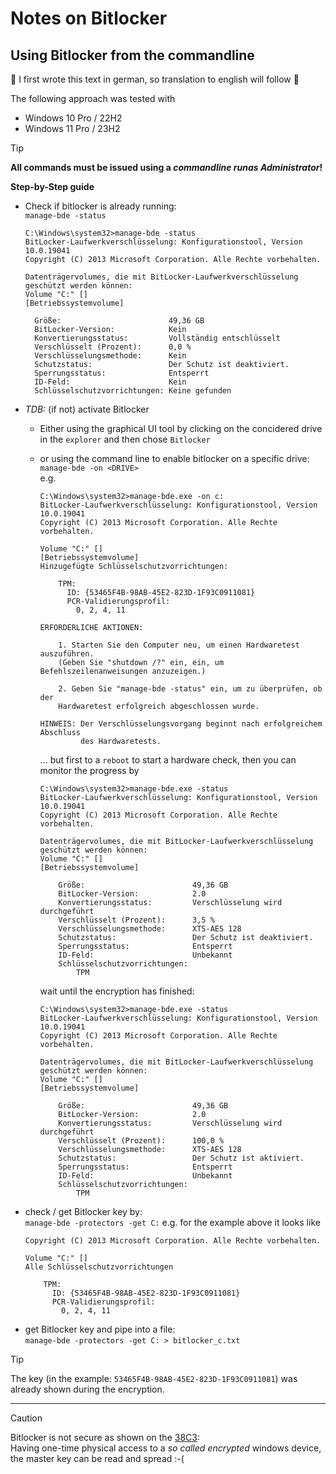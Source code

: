 # Notes on Bitlocker
## Using Bitlocker from the commandline
🚧 I first wrote this text in german, so translation to english will follow 🚧

The following approach was tested with
  * Windows 10 Pro / 22H2
  * Windows 11 Pro / 23H2

> [!TIP]
> **All commands must be issued using a *commandline runas Administrator*!**

**Step-by-Step guide**
* Check if bitlocker is already running:<br>
  `manage-bde -status`<br>
   ```
   C:\Windows\system32>manage-bde -status
   BitLocker-Laufwerkverschlüsselung: Konfigurationstool, Version 10.0.19041
   Copyright (C) 2013 Microsoft Corporation. Alle Rechte vorbehalten.

   Datenträgervolumes, die mit BitLocker-Laufwerkverschlüsselung
   geschützt werden können:
   Volume "C:" []
   [Betriebssystemvolume]

     Größe:                        49,36 GB
     BitLocker-Version:            Kein
     Konvertierungsstatus:         Vollständig entschlüsselt
     Verschlüsselt (Prozent):      0,0 %
     Verschlüsselungsmethode:      Kein
     Schutzstatus:                 Der Schutz ist deaktiviert.
     Sperrungsstatus:              Entsperrt
     ID-Feld:                      Kein
     Schlüsselschutzvorrichtungen: Keine gefunden
   ```
* _TDB:_ (if not) activate Bitlocker
  * Either using the graphical UI tool by clicking on the concidered drive in the `explorer` and then chose `Bitlocker`

  * or using the command line to enable bitlocker on a specific drive:<br>
    `manage-bde -on <DRIVE>`<br>
    e.g.
    ```
    C:\Windows\system32>manage-bde.exe -on c:
    BitLocker-Laufwerkverschlüsselung: Konfigurationstool, Version 10.0.19041
    Copyright (C) 2013 Microsoft Corporation. Alle Rechte vorbehalten.
    
    Volume "C:" []
    [Betriebssystemvolume]
    Hinzugefügte Schlüsselschutzvorrichtungen:
    
        TPM:
          ID: {53465F4B-98AB-45E2-823D-1F93C0911081}
          PCR-Validierungsprofil:
            0, 2, 4, 11
    
    ERFORDERLICHE AKTIONEN:
    
        1. Starten Sie den Computer neu, um einen Hardwaretest auszuführen.
        (Geben Sie "shutdown /?" ein, ein, um Befehlszeilenanweisungen anzuzeigen.)
    
        2. Geben Sie "manage-bde -status" ein, um zu überprüfen, ob der
        Hardwaretest erfolgreich abgeschlossen wurde.
    
    HINWEIS: Der Verschlüsselungsvorgang beginnt nach erfolgreichem Abschluss
             des Hardwaretests.
    ```  
    ... but first to a `reboot` to start a hardware check, then you can monitor the progress by <br>
    ```
    C:\Windows\system32>manage-bde.exe -status
    BitLocker-Laufwerkverschlüsselung: Konfigurationstool, Version 10.0.19041
    Copyright (C) 2013 Microsoft Corporation. Alle Rechte vorbehalten.
    
    Datenträgervolumes, die mit BitLocker-Laufwerkverschlüsselung
    geschützt werden können:
    Volume "C:" []
    [Betriebssystemvolume]
    
        Größe:                        49,36 GB
        BitLocker-Version:            2.0
        Konvertierungsstatus:         Verschlüsselung wird durchgeführt
        Verschlüsselt (Prozent):      3,5 %
        Verschlüsselungsmethode:      XTS-AES 128
        Schutzstatus:                 Der Schutz ist deaktiviert.
        Sperrungsstatus:              Entsperrt
        ID-Feld:                      Unbekannt
        Schlüsselschutzvorrichtungen:
            TPM
    ```
    wait until the encryption has finished:<br>
    ```
    C:\Windows\system32>manage-bde.exe -status
    BitLocker-Laufwerkverschlüsselung: Konfigurationstool, Version 10.0.19041
    Copyright (C) 2013 Microsoft Corporation. Alle Rechte vorbehalten.
    
    Datenträgervolumes, die mit BitLocker-Laufwerkverschlüsselung
    geschützt werden können:
    Volume "C:" []
    [Betriebssystemvolume]
    
        Größe:                        49,36 GB
        BitLocker-Version:            2.0
        Konvertierungsstatus:         Verschlüsselung wird durchgeführt
        Verschlüsselt (Prozent):      100,0 %
        Verschlüsselungsmethode:      XTS-AES 128
        Schutzstatus:                 Der Schutz ist aktiviert.
        Sperrungsstatus:              Entsperrt
        ID-Feld:                      Unbekannt
        Schlüsselschutzvorrichtungen:
            TPM
    ```
* check / get Bitlocker key by:<br>
  `manage-bde -protectors -get C:`
  e.g. for the example above it looks like
  ```
  Copyright (C) 2013 Microsoft Corporation. Alle Rechte vorbehalten.
  
  Volume "C:" []
  Alle Schlüsselschutzvorrichtungen
  
      TPM:
        ID: {53465F4B-98AB-45E2-823D-1F93C0911081}
        PCR-Validierungsprofil:
          0, 2, 4, 11
  ```  
* get Bitlocker key and pipe into a file:<br>
  `manage-bde -protectors -get C: > bitlocker_c.txt`
  
> [!TIP]
> The key (in the example: `53465F4B-98AB-45E2-823D-1F93C0911081`) was already shown during the encryption.

---
> [!CAUTION]
> Bitlocker is not secure as shown on the [38C3](https://media.ccc.de/v/38c3-windows-bitlocker-screwed-without-a-screwdriver):<br>
> Having one-time physical access to a *so called encrypted* windows device, the master key can be read and spread :-(
